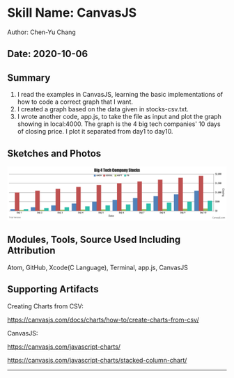 #  Skill Name: CanvasJS

Author: Chen-Yu Chang

Date: 2020-10-06
-----

## Summary
1. I read the examples in CanvasJS, learning the basic implementations of how to code a correct graph that I want.
2. I created a graph based on the data given in stocks-csv.txt.
3. I wrote another code, app.js, to take the file as input and plot the graph showing in local:4000. The graph is the 4 big tech companies' 10 days of closing price. I plot it separated from day1 to day10.

## Sketches and Photos
![](images/chart.png)

## Modules, Tools, Source Used Including Attribution

Atom, GitHub, Xcode(C Language), Terminal, app.js, CanvasJS

## Supporting Artifacts

Creating Charts from CSV:

https://canvasjs.com/docs/charts/how-to/create-charts-from-csv/

CanvasJS:

https://canvasjs.com/javascript-charts/

https://canvasjs.com/javascript-charts/stacked-column-chart/


-----
